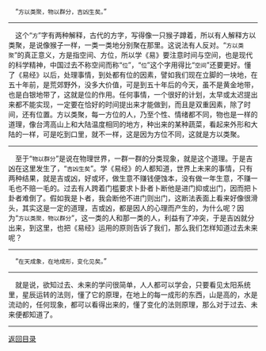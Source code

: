 &emsp;“``方以类聚，物以群分，吉凶生矣。``”
___
&emsp;这个“``方``”字有两种解释，古代的方字，写得像一只猴子蹲着，所以有人解释方以类聚，是说像猴子一样，一类一类地分别聚在那里。这说法有人反对。“``方以类聚``”的真正意义，方是指空间、方位，所以学《易》要注意时间与空间，也是现代的科学精神，中国过去不称空间而称“``位``”，“``位``”这个字用得比“``空间``”还要更好。懂了《易经》以后，处理事情，到处都有位的因素，譬如我们现在立脚的一块地，在五十年前，是荒郊野外，没多大价值，可是到五十年后的今天，虽不是黄金地带，也是白银地带了，这就是位的作用。任何事情，一个很好的计划，太早或太迟提出来都不能实现，一定要在恰好的时间提出来才能做到，而且是双重因素，除了时间，还有位置。方以类聚，每一方位的人，乃至个性、情绪都不同，物也是一样的道理，像台湾高山上和大陆温度相同的地方，种出来的某种蔬菜，看起来外形和大陆的一样，可是吃到口里，就不一样，这是因为方位不同，这就是方以类聚。
___
&emsp;至于“``物以群分``”是说在物理世界，一群一群的分类现象，就是这个道理。于是吉凶在这里发生了，“``吉凶生矣``”。学《易经》的人都知道，世界上未来的事情，只有两种结果，就是吉或凶，好或坏，做生意不赚钱便蚀本，没有做一年生意，不赚一毛也不赔一毛的。过去有人跨着门槛要求卜卦者卜断他是进门抑或出门，因而把卜卦者难倒了。假如我是卜者，我会断他不进门则出门，这断法表面上看来好像很滑头，其实这是一定的道理，吉或凶，都是因人的心理而产生的，为什么呢？因为“``方以类聚，物以群分``”，这一类的人和那一类的人，利益有了冲突，于是吉凶就分出来，到这里，也把《易经》运用的原则告诉了我们，那么我们怎样知道过去未来呢？
___
&emsp;“``在天成象，在地成形，变化见矣。``”
___
&emsp;就是说，欲知过去、未来的学问很简单，人人都可以学会，只要看见太阳系统里，星辰运转的法则，懂了它的原理，在地上的每一成形的东西，山是高的，水是流动的，任何现象，都可以看得出来的，懂了变化的法则原理，那么对于过去、未来便都知道了。
___
[返回目录](../../master/README.md#目录)